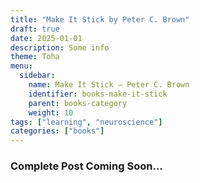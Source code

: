```yaml
---
title: "Make It Stick by Peter C. Brown"
draft: true
date: 2025-01-01
description: Some info
theme: Toha
menu:
  sidebar:
    name: Make It Stick — Peter C. Brown
    identifier: books-make-it-stick
    parent: books-category
    weight: 10
tags: ["learning", "neuroscience"]
categories: ["books"]
---
```


### Complete Post Coming Soon...

<!-- Math test $$E = mc^2$$. -->